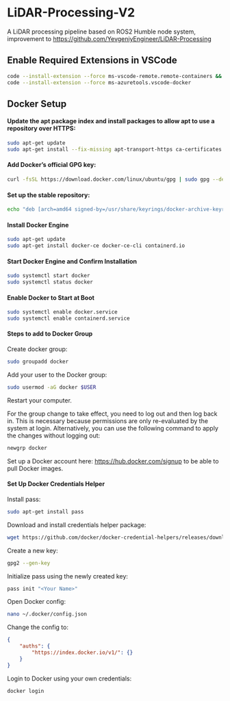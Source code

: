 # LiDAR-Processing-V2
A LiDAR processing pipeline based on ROS2 Humble node system, improvement to https://github.com/YevgeniyEngineer/LiDAR-Processing

## Enable Required Extensions in VSCode
```bash
code --install-extension --force ms-vscode-remote.remote-containers && \
code --install-extension --force ms-azuretools.vscode-docker
```

## Docker Setup

#### Update the apt package index and install packages to allow apt to use a repository over HTTPS:
```bash
sudo apt-get update
sudo apt-get install --fix-missing apt-transport-https ca-certificates curl software-properties-common
```

#### Add Docker’s official GPG key:
```bash
curl -fsSL https://download.docker.com/linux/ubuntu/gpg | sudo gpg --dearmor -o /usr/share/keyrings/docker-archive-keyring.gpg
```

#### Set up the stable repository:
```bash
echo "deb [arch=amd64 signed-by=/usr/share/keyrings/docker-archive-keyring.gpg] https://download.docker.com/linux/ubuntu $(lsb_release -cs) stable" | sudo tee /etc/apt/sources.list.d/docker.list > /dev/null
```

#### Install Docker Engine
```bash
sudo apt-get update
sudo apt-get install docker-ce docker-ce-cli containerd.io
```

#### Start Docker Engine and Confirm Installation
```bash
sudo systemctl start docker
sudo systemctl status docker
```

#### Enable Docker to Start at Boot
```bash
sudo systemctl enable docker.service
sudo systemctl enable containerd.service
```

#### Steps to add to Docker Group

Create docker group:
```bash
sudo groupadd docker
```

Add your user to the Docker group:
```bash
sudo usermod -aG docker $USER
```

Restart your computer.

For the group change to take effect, you need to log out and then log back in. This is necessary because permissions are only re-evaluated by the system at login. Alternatively, you can use the following command to apply the changes without logging out:
```bash
newgrp docker
```

Set up a Docker account here: https://hub.docker.com/signup to be able to pull Docker images.

#### Set Up Docker Credentials Helper

Install pass:
```bash
sudo apt-get install pass
```

Download and install credentials helper package:
```bash
wget https://github.com/docker/docker-credential-helpers/releases/download/v0.6.0/docker-credential-pass-v0.6.0-amd64.tar.gz && tar -xf docker-credential-pass-v0.6.0-amd64.tar.gz && chmod +x docker-credential-pass && sudo mv docker-credential-pass /usr/local/bin/
```

Create a new key:
```bash
gpg2 --gen-key
```

Initialize pass using the newly created key:
```bash
pass init "<Your Name>"
```

Open Docker config:
```bash
nano ~/.docker/config.json
```

Change the config to:
```json
{
    "auths": {
        "https://index.docker.io/v1/": {}
    }
}
```

Login to Docker using your own credentials:
```bash
docker login
```

